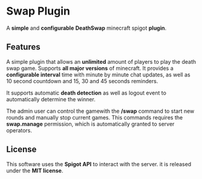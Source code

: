 # Swap Plugin

A **simple** and **configurable** **DeathSwap** minecraft spigot **plugin**.

## Features

A simple plugin that allows an **unlimited** amount of players to play the death swap game. Supports **all major
versions** of minecraft. It provides a **configurable interval** time with minute by minute chat updates, as well
as 10 second countdown and 15, 30 and 45 seconds reminders. 

It supports automatic **death detection** as well as logout event to automatically determine the winner. 

The admin user can control the gamewith the **/swap** command to start new rounds and manually stop current games. 
This commands requires the **swap.manage** permission, which is automatically granted to server operators.

## License

This software uses the **Spigot API** to interact with the server. it is released under the **MIT license**.

